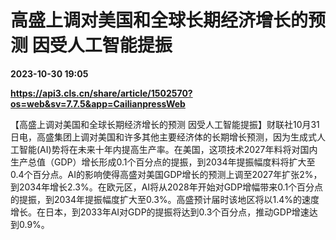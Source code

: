 # 高盛上调对美国和全球长期经济增长的预测 因受人工智能提振

**2023-10-30 19:05**

**https://api3.cls.cn/share/article/1502570?os=web&sv=7.7.5&app=CailianpressWeb**

【高盛上调对美国和全球长期经济增长的预测 因受人工智能提振】财联社10月31日电，高盛集团上调对美国和许多其他主要经济体的长期增长预测，因为生成式人工智能(AI)势将在未来十年内提高生产率。在美国，这项技术2027年料将对国内生产总值（GDP）增长形成0.1个百分点的提振，到2034年提振幅度料将扩大至0.4个百分点。AI的影响使得高盛对美国GDP增长的预测上调至2027年扩张2%，到2034年增长2.3%。在欧元区，AI将从2028年开始对GDP增幅带来0.1个百分点的提振，到2034年提振幅度扩大至0.3%。高盛预计届时该地区将以1.4%的速度增长。在日本，到2033年AI对GDP的提振将达到0.3个百分点，推动GDP增速达到0.9%。